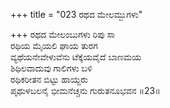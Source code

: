 +++
title = "023 ರಥದ ಮೇಲಮ್ಬುಗಳು"

+++
ರಥದ ಮೇಲಂಬುಗಳು ರಿಪು ಸಾ  
ರಥಿಯ ಮೈಯಲಿ ಘಾಯ ತುರಗ  
ವ್ಯಥೆಯನೇವೇಳುವೆನು ಟೆಕ್ಕೆಯವೈದೆ ಬಾಣಮಯ  
ಶಿಥಿಲವಾದುವು ಗಾಲಿಗಳು ಬಳಿ  
ರಥಿಕರೀತನ ಬಿಟ್ಟು ಹಾಯ್ದರು   
ಪೃಥುಳಬಲನೈ ಭೀಮನೆಚ್ಚನು ಗುರುತನೂಭವನ      ॥23॥